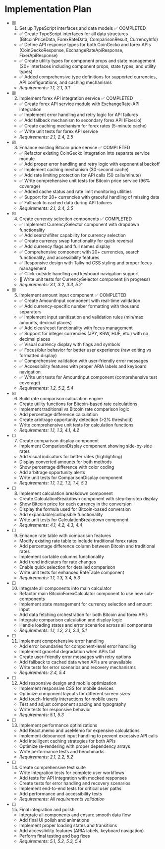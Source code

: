 # Implementation Plan

- [x] 1. Set up TypeScript interfaces and data models ✅ COMPLETED
  - ✅ Create TypeScript interfaces for all data structures (BitcoinPriceData, ForexRateData, ComparisonResult, CurrencyInfo)
  - ✅ Define API response types for both CoinGecko and forex APIs (CoinGeckoResponse, ExchangeRateApiResponse, FixerApiResponse)
  - ✅ Create utility types for component props and state management (20+ interfaces including component props, state types, and utility types)
  - ✅ Added comprehensive type definitions for supported currencies, API configurations, and caching mechanisms
  - _Requirements: 1.1, 2.1, 3.1_

- [x] 2. Implement forex API integration service ✅ COMPLETED
  - ✅ Create forex API service module with ExchangeRate-API integration
  - ✅ Implement error handling and retry logic for API failures
  - ✅ Add fallback mechanism to secondary forex API (Fixer.io)
  - ✅ Create caching mechanism for forex rates (5-minute cache)
  - ✅ Write unit tests for forex API service
  - _Requirements: 2.1, 2.4, 2.5_

- [x] 3. Enhance existing Bitcoin price service ✅ COMPLETED
  - ✅ Refactor existing CoinGecko integration into separate service module
  - ✅ Add proper error handling and retry logic with exponential backoff
  - ✅ Implement caching mechanism (30-second cache)
  - ✅ Add rate limiting protection for API calls (50 calls/minute)
  - ✅ Write comprehensive unit tests for Bitcoin price service (96% coverage)
  - ✅ Added cache status and rate limit monitoring utilities
  - ✅ Support for 20+ currencies with graceful handling of missing data
  - ✅ Fallback to cached data during API failures
  - _Requirements: 2.1, 2.4, 2.5_

- [x] 4. Create currency selection components ✅ COMPLETED
  - ✅ Implement CurrencySelector component with dropdown functionality
  - ✅ Add search/filter capability for currency selection
  - ✅ Create currency swap functionality for quick reversal
  - ✅ Add currency flags and full names display
  - ✅ Comprehensive component with 20+ currencies, search functionality, and accessibility features
  - ✅ Responsive design with Tailwind CSS styling and proper focus management
  - ✅ Click-outside handling and keyboard navigation support
  - 🚧 Write unit tests for CurrencySelector component (in progress)
  - _Requirements: 3.1, 3.2, 3.3, 5.2_

- [x] 5. Implement amount input component ✅ COMPLETED
  - ✅ Create AmountInput component with real-time validation
  - ✅ Add currency-specific number formatting with thousand separators
  - ✅ Implement input sanitization and validation rules (min/max amounts, decimal places)
  - ✅ Add clear/reset functionality with focus management
  - ✅ Support for integer currencies (JPY, KRW, HUF, etc.) with no decimal places
  - ✅ Visual currency display with flags and symbols
  - ✅ Focus/blur behavior for better user experience (raw editing vs formatted display)
  - ✅ Comprehensive validation with user-friendly error messages
  - ✅ Accessibility features with proper ARIA labels and keyboard navigation
  - ✅ Write unit tests for AmountInput component (comprehensive test coverage)
  - _Requirements: 1.2, 5.2, 5.4_

- [x] 6. Build rate comparison calculation engine
  - Create utility functions for Bitcoin-based rate calculations
  - Implement traditional vs Bitcoin rate comparison logic
  - Add percentage difference calculation
  - Create arbitrage opportunity detection (>2% threshold)
  - Write comprehensive unit tests for calculation functions
  - _Requirements: 1.1, 1.3, 4.1, 4.2_

- [ ] 7. Create comparison display component
  - Implement ComparisonDisplay component showing side-by-side rates
  - Add visual indicators for better rates (highlighting)
  - Display converted amounts for both methods
  - Show percentage difference with color coding
  - Add arbitrage opportunity alerts
  - Write unit tests for ComparisonDisplay component
  - _Requirements: 1.1, 1.2, 1.3, 1.4, 5.3_

- [ ] 8. Implement calculation breakdown component
  - Create CalculationBreakdown component with step-by-step display
  - Show Bitcoin price for each currency in the conversion
  - Display the formula used for Bitcoin-based conversion
  - Add expandable/collapsible functionality
  - Write unit tests for CalculationBreakdown component
  - _Requirements: 4.1, 4.2, 4.3, 4.4_

- [ ] 9. Enhance rate table with comparison features
  - Modify existing rate table to include traditional forex rates
  - Add percentage difference column between Bitcoin and traditional rates
  - Implement sortable columns functionality
  - Add trend indicators for rate changes
  - Enable quick selection for detailed comparison
  - Write unit tests for enhanced RateTable component
  - _Requirements: 1.1, 1.3, 3.4, 5.3_

- [ ] 10. Integrate all components into main calculator
  - Refactor main BitcoinForexCalculator component to use new sub-components
  - Implement state management for currency selection and amount input
  - Add data fetching orchestration for both Bitcoin and forex APIs
  - Integrate comparison calculation and display logic
  - Handle loading states and error scenarios across all components
  - _Requirements: 1.1, 1.2, 2.1, 2.3, 5.1_

- [ ] 11. Implement comprehensive error handling
  - Add error boundaries for component-level error handling
  - Implement graceful degradation when APIs fail
  - Create user-friendly error messages with retry options
  - Add fallback to cached data when APIs are unavailable
  - Write tests for error scenarios and recovery mechanisms
  - _Requirements: 2.4, 5.4_

- [ ] 12. Add responsive design and mobile optimization
  - Implement responsive CSS for mobile devices
  - Optimize component layouts for different screen sizes
  - Add touch-friendly interactions for mobile users
  - Test and adjust component spacing and typography
  - Write tests for responsive behavior
  - _Requirements: 5.1, 5.3_

- [ ] 13. Implement performance optimizations
  - Add React.memo and useMemo for expensive calculations
  - Implement debounced input handling to prevent excessive API calls
  - Add intelligent caching strategies for both APIs
  - Optimize re-rendering with proper dependency arrays
  - Write performance tests and benchmarks
  - _Requirements: 2.1, 2.2, 5.2_

- [ ] 14. Create comprehensive test suite
  - Write integration tests for complete user workflows
  - Add tests for API integration with mocked responses
  - Create tests for error handling and recovery scenarios
  - Implement end-to-end tests for critical user paths
  - Add performance and accessibility tests
  - _Requirements: All requirements validation_

- [ ] 15. Final integration and polish
  - Integrate all components and ensure smooth data flow
  - Add final UI polish and animations
  - Implement proper loading states and transitions
  - Add accessibility features (ARIA labels, keyboard navigation)
  - Perform final testing and bug fixes
  - _Requirements: 5.1, 5.2, 5.3, 5.4_